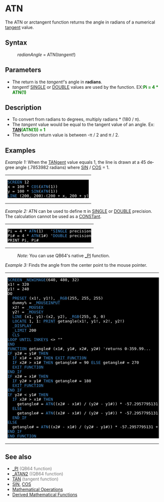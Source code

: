 <style>pre.codeide, pre.outputfixed, .outputcrt0 { background-color: #000 !important; color: #FFF !important; }</style><!DOCTYPE html>
<html class="client-nojs" dir="ltr" lang="en">
<head>
<title>ATN - QB64 Phoenix Edition Wiki</title>
</head>
<body class="mediawiki ltr sitedir-ltr mw-hide-empty-elt ns-0 ns-subject page-ATN rootpage-ATN skin-vector action-view skin-vector-legacy vector-feature-language-in-header-enabled vector-feature-language-in-main-page-header-disabled vector-feature-language-alert-in-sidebar-disabled vector-feature-sticky-header-disabled vector-feature-sticky-header-edit-disabled vector-feature-table-of-contents-disabled vector-feature-visual-enhancement-next-disabled">
<div class="mw-body" id="content" role="main">
<a id="top"></a>
<h1 class="firstHeading mw-first-heading" id="firstHeading"><span class="mw-page-title-main">ATN</span></h1>
<div class="vector-body" id="bodyContent">
<div class="mw-body-content mw-content-ltr" dir="ltr" id="mw-content-text" lang="en"><div class="mw-parser-output"><p>The <a class="mw-selflink selflink">ATN</a> or arctangent function returns the angle in radians of a numerical <a href="TAN" title="TAN">tangent</a> value.
</p>
<h2><span class="mw-headline" id="Syntax">Syntax</span></h2>
<dl><dd><i>radianAngle</i> = <a class="mw-selflink selflink">ATN</a>(<i>tangent!</i>)</dd></dl>
<p>
</p>
<h2><span class="mw-headline" id="Parameters">Parameters</span></h2>
<ul><li>The return is the <i>tangent!'</i>s angle in <b>radians</b>.</li>
<li><i>tangent!</i> <a href="SINGLE" title="SINGLE">SINGLE</a> or <a href="DOUBLE" title="DOUBLE">DOUBLE</a> values are used by the function. EX:<b><span style="color:green;">Pi = 4 * ATN(1)</span></b></li></ul>
<p>
</p>
<h2><span class="mw-headline" id="Description">Description</span></h2>
<ul><li>To convert from radians to degrees, multiply radians * (180 / π).</li>
<li>The <i>tangent</i> value would be equal to the tangent value of an angle. Ex: <b><span style="color:green;"><a href="TAN" title="TAN">TAN</a>(ATN(1)) = 1</span></b></li>
<li>The function return value is between -π / 2 and π / 2.</li></ul>
<p>
</p>
<h2><span class="mw-headline" id="Examples">Examples</span></h2>
<p><i>Example 1:</i> When the <a href="TAN" title="TAN">TANgent</a> value equals 1, the line is drawn at a 45 degree angle (.7853982 radians) where <a href="SIN" title="SIN">SIN</a> / <a href="COS" title="COS">COS</a> = 1.
</p>
<table cellpadding="15px" width="100%">
<tbody><tr>
<td><pre class="codeide"><a href="SCREEN" title="SCREEN"><span style="color:#4593D8;">SCREEN</span></a> 12
x = 100 * <a href="COS" title="COS"><span style="color:#4593D8;">COS</span></a>(<a class="mw-selflink selflink"><span style="color:#4593D8;">ATN</span></a>(1))
y = 100 * <a href="SIN" title="SIN"><span style="color:#4593D8;">SIN</span></a>(<a class="mw-selflink selflink"><span style="color:#4593D8;">ATN</span></a>(1))
<a href="LINE" title="LINE"><span style="color:#4593D8;">LINE</span></a> (200, 200)-(200 + x, 200 + y)
</pre>
</td></tr></tbody></table>
<p>
<i>Example 2:</i> <a class="mw-selflink selflink">ATN</a> can be used to define π in <a href="SINGLE" title="SINGLE">SINGLE</a> or <a href="DOUBLE" title="DOUBLE">DOUBLE</a> precision. The calculation cannot be used as a <a href="CONST" title="CONST">CONSTant</a>.
</p>
<table cellpadding="15px" width="100%">
<tbody><tr>
<td><pre class="codeide">Pi = 4 * <a class="mw-selflink selflink"><span style="color:#4593D8;">ATN</span></a>(1)   '<a href="SINGLE" title="SINGLE"><span style="color:#4593D8;">SINGLE</span></a> precision
Pi# = 4 * <a class="mw-selflink selflink"><span style="color:#4593D8;">ATN</span></a>(1#) '<a href="DOUBLE" title="DOUBLE"><span style="color:#4593D8;">DOUBLE</span></a> precision
PRINT Pi, Pi#
</pre>
</td></tr></tbody></table>
<dl><dd><i>Note:</i> You can use QB64's native <a href="PI" title="PI">_PI</a> function.</dd></dl>
<p>
<i>Example 3:</i> Finds the angle from the center point to the mouse pointer.
</p>
<table cellpadding="15px" width="100%">
<tbody><tr>
<td><pre class="codeide"><a href="SCREEN" title="SCREEN"><span style="color:#4593D8;">SCREEN</span></a> <a href="NEWIMAGE" title="NEWIMAGE"><span style="color:#4593D8;">_NEWIMAGE</span></a>(640, 480, 32)
x1! = 320
y1! = 240
DO
  <a href="PRESET" title="PRESET"><span style="color:#4593D8;">PRESET</span></a> (x1!, y1!), <a href="RGB" title="RGB"><span style="color:#4593D8;">_RGB</span></a>(255, 255, 255)
  dummy% = <a href="MOUSEINPUT" title="MOUSEINPUT"><span style="color:#4593D8;">_MOUSEINPUT</span></a>
  x2! = <a href="MOUSEX" title="MOUSEX"><span style="color:#4593D8;">_MOUSEX</span></a>
  y2! = <a href="MOUSEY" title="MOUSEY"><span style="color:#4593D8;">_MOUSEY</span></a>
  <a href="LINE" title="LINE"><span style="color:#4593D8;">LINE</span></a> (x1, y1)-(x2, y2), <a href="RGB" title="RGB"><span style="color:#4593D8;">_RGB</span></a>(255, 0, 0)
  <a href="LOCATE" title="LOCATE"><span style="color:#4593D8;">LOCATE</span></a> 1, 1: <a href="PRINT" title="PRINT"><span style="color:#4593D8;">PRINT</span></a> getangle(x1!, y1!, x2!, y2!)
  <a href="DISPLAY" title="DISPLAY"><span style="color:#4593D8;">_DISPLAY</span></a>
  <a href="LIMIT" title="LIMIT"><span style="color:#4593D8;">_LIMIT</span></a> 200
  <a href="CLS" title="CLS"><span style="color:#4593D8;">CLS</span></a>
<a href="LOOP" title="LOOP"><span style="color:#4593D8;">LOOP</span></a> <a href="UNTIL" title="UNTIL"><span style="color:#4593D8;">UNTIL</span></a> <a href="INKEY$" title="INKEY$"><span style="color:#4593D8;">INKEY$</span></a> &lt;&gt; ""
<a href="END" title="END"><span style="color:#4593D8;">END</span></a>
<a href="FUNCTION" title="FUNCTION"><span style="color:#4593D8;">FUNCTION</span></a> getangle# (x1#, y1#, x2#, y2#) 'returns 0-359.99...
<a href="IF...THEN" title="IF...THEN"><span style="color:#4593D8;">IF</span></a> y2# = y1# <a href="THEN" title="THEN"><span style="color:#4593D8;">THEN</span></a>
  <a href="IF...THEN" title="IF...THEN"><span style="color:#4593D8;">IF</span></a> x1# = x2# <a href="THEN" title="THEN"><span style="color:#4593D8;">THEN</span></a> <a href="EXIT_FUNCTION" title="EXIT FUNCTION"><span style="color:#4593D8;">EXIT FUNCTION</span></a>
  <a href="IF...THEN" title="IF...THEN"><span style="color:#4593D8;">IF</span></a> x2# &gt; x1# <a href="THEN" title="THEN"><span style="color:#4593D8;">THEN</span></a> getangle# = 90 <a href="ELSE" title="ELSE"><span style="color:#4593D8;">ELSE</span></a> getangle# = 270
  <a href="EXIT_FUNCTION" title="EXIT FUNCTION"><span style="color:#4593D8;">EXIT FUNCTION</span></a>
<a class="mw-redirect" href="END_IF" title="END IF"><span style="color:#4593D8;">END IF</span></a>
<a href="IF...THEN" title="IF...THEN"><span style="color:#4593D8;">IF</span></a> x2# = x1# <a href="THEN" title="THEN"><span style="color:#4593D8;">THEN</span></a>
  <a href="IF...THEN" title="IF...THEN"><span style="color:#4593D8;">IF</span></a> y2# &gt; y1# <a href="THEN" title="THEN"><span style="color:#4593D8;">THEN</span></a> getangle# = 180
  <a href="EXIT_FUNCTION" title="EXIT FUNCTION"><span style="color:#4593D8;">EXIT FUNCTION</span></a>
<a class="mw-redirect" href="END_IF" title="END IF"><span style="color:#4593D8;">END IF</span></a>
<a href="IF...THEN" title="IF...THEN"><span style="color:#4593D8;">IF</span></a> y2# &lt; y1# <a href="THEN" title="THEN"><span style="color:#4593D8;">THEN</span></a>
  <a href="IF...THEN" title="IF...THEN"><span style="color:#4593D8;">IF</span></a> x2# &gt; x1# <a href="THEN" title="THEN"><span style="color:#4593D8;">THEN</span></a>
    getangle# = <a class="mw-selflink selflink"><span style="color:#4593D8;">ATN</span></a>((x2# - x1#) / (y2# - y1#)) * -57.2957795131
  <a href="ELSE" title="ELSE"><span style="color:#4593D8;">ELSE</span></a>
    getangle# = <a class="mw-selflink selflink"><span style="color:#4593D8;">ATN</span></a>((x2# - x1#) / (y2# - y1#)) * -57.2957795131 + 360
  <a class="mw-redirect" href="END_IF" title="END IF"><span style="color:#4593D8;">END IF</span></a>
<a href="ELSE" title="ELSE"><span style="color:#4593D8;">ELSE</span></a>
  getangle# = <a class="mw-selflink selflink"><span style="color:#4593D8;">ATN</span></a>((x2# - x1#) / (y2# - y1#)) * -57.2957795131 + 180
<a class="mw-redirect" href="END_IF" title="END IF"><span style="color:#4593D8;">END IF</span></a>
<a class="mw-redirect" href="END_FUNCTION" title="END FUNCTION"><span style="color:#4593D8;">END FUNCTION</span></a>
</pre>
</td></tr></tbody></table>
<p>
</p>
<h2><span class="mw-headline" id="See_also">See also</span></h2>
<ul><li><a href="PI" title="PI">_PI</a> <span style="color:#777777;">(QB64 function)</span></li>
<li><a href="ATAN2" title="ATAN2">_ATAN2</a> <span style="color:#777777;">((QB64 function)</span></li>
<li><a href="TAN" title="TAN">TAN</a> <span style="color:#777777;">(tangent function)</span></li>
<li><a href="SIN" title="SIN">SIN</a>, <a href="COS" title="COS">COS</a></li>
<li><a href="Mathematical_Operations" title="Mathematical Operations">Mathematical Operations</a></li>
<li><a href="Mathematical_Operations#Derived_Mathematical_Functions" title="Mathematical Operations">Derived Mathematical Functions</a></li></ul>
<p>
</p>
<!-- 
NewPP limit report
Cached time: 20240715061226
Cache expiry: 86400
Reduced expiry: false
Complications: [show‐toc]
CPU time usage: 0.035 seconds
Real time usage: 0.044 seconds
Preprocessor visited node count: 487/1000000
Post‐expand include size: 4307/2097152 bytes
Template argument size: 842/2097152 bytes
Highest expansion depth: 4/100
Expensive parser function count: 0/100
Unstrip recursion depth: 0/20
Unstrip post‐expand size: 2/5000000 bytes
-->
<!--
Transclusion expansion time report (%,ms,calls,template)
100.00%   26.147      1 -total
 14.45%    3.779     57 Template:Cl
  8.22%    2.149      1 Template:PageSyntax
  7.32%    1.914      1 Template:Small
  6.96%    1.819      4 Template:Parameter
  6.85%    1.792      5 Template:Text
  6.64%    1.736      3 Template:CodeEnd
  6.11%    1.598      1 Template:PageSeeAlso
  6.10%    1.595      1 Template:PageParameters
  6.04%    1.578      1 Template:PageNavigation
-->
<!-- Saved in parser cache with key qb64pnix_mw19894-mwmb_:pcache:idhash:398-0!canonical and timestamp 20240715061226 and revision id 8584.
 -->
</div>
</div>
</div>
</div>
</body>
</html>
